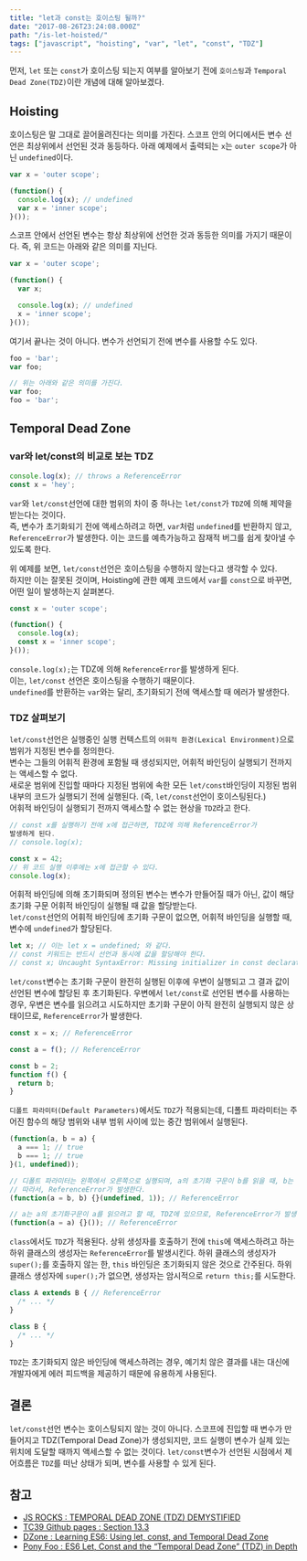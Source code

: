 ```yaml
---
title: "let과 const는 호이스팅 될까?"
date: "2017-08-26T23:24:08.000Z"
path: "/is-let-hoisted/"
tags: ["javascript", "hoisting", "var", "let", "const", "TDZ"]
---
```


먼저, `let` 또는 `const`가 호이스팅 되는지 여부를 알아보기 전에 `호이스팅`과 `Temporal Dead Zone(TDZ)`이란 개념에 대해 알아보겠다.

## Hoisting
호이스팅은 말 그대로 끌어올려진다는 의미를 가진다. 스코프 안의 어디에서든 변수 선언은 최상위에서 선언된 것과 동등하다.
아래 예제에서 출력되는 `x`는 `outer scope`가 아닌 `undefined`이다.

```js
var x = 'outer scope';

(function() {
  console.log(x); // undefined
  var x = 'inner scope';
}());
```

스코프 안에서 선언된 변수는 항상 최상위에 선언한 것과 동등한 의미를 가지기 때문이다.
즉, 위 코드는 아래와 같은 의미를 지닌다.

```js
var x = 'outer scope';

(function() {
  var x;

  console.log(x); // undefined
  x = 'inner scope';
}());
```

여기서 끝나는 것이 아니다. 변수가 선언되기 전에 변수를 사용할 수도 있다.

```js
foo = 'bar';
var foo;

// 위는 아래와 같은 의미를 가진다.
var foo;
foo = 'bar';
```

## Temporal Dead Zone
### var와 let/const의 비교로 보는 TDZ
```js
console.log(x); // throws a ReferenceError
const x = 'hey';
```

`var`와 `let/const`선언에 대한 범위의 차이 중 하나는 `let/const`가 `TDZ`에 의해 제약을 받는다는 것이다.<br />
즉, 변수가 초기화되기 전에 액세스하려고 하면, `var`처럼 `undefined`를 반환하지 않고, `ReferenceError`가 발생한다.
이는 코드를 예측가능하고 잠재적 버그를 쉽게 찾아낼 수 있도록 한다.

위 예제를 보면, `let/const`선언은 호이스팅을 수행하지 않는다고 생각할 수 있다.<br />
하지만 이는 잘못된 것이며, Hoisting에 관한 예제 코드에서 `var`를 `const`으로 바꾸면, 어떤 일이 발생하는지 살펴본다.

```js
const x = 'outer scope';

(function() {
  console.log(x);
  const x = 'inner scope';
}());
```

`console.log(x);`는 TDZ에 의해 `ReferenceError`를 발생하게 된다.<br />
이는, `let/const` 선언은 호이스팅을 수행하기 때문이다.<br />
`undefined`를 반환하는 `var`와는 달리, 초기화되기 전에 액세스할 때 에러가 발생한다.

### TDZ 살펴보기

`let/const`선언은 실행중인 실행 컨텍스트의 `어휘적 환경(Lexical Environment)`으로 범위가 지정된 변수를 정의한다.<br />
변수는 그들의 어휘적 환경에 포함될 때 생성되지만, 어휘적 바인딩이 실행되기 전까지는 액세스할 수 없다.<br />
새로운 범위에 진입할 때마다 지정된 범위에 속한 모든 `let/const`바인딩이 지정된 범위 내부의 코드가 실행되기 전에 실행된다. (즉, `let/const`선언이 호이스팅된다.)<br />
어휘적 바인딩이 실행되기 전까지 액세스할 수 없는 현상을 `TDZ`라고 한다.

```js
// const x를 실행하기 전에 x에 접근하면, TDZ에 의해 ReferenceError가
발생하게 된다.
// console.log(x);

const x = 42;
// 위 코드 실행 이후에는 x에 접근할 수 있다.
console.log(x);
```

어휘적 바인딩에 의해 초기화되며 정의된 변수는 변수가 만들어질 때가 아닌, 값이 해당 초기화 구문 어휘적 바인딩이 실행될 때 값을 할당받는다.<br />
`let/const`선언의 어휘적 바인딩에 초기화 구문이 없으면, 어휘적 바인딩을 실행할 때, 변수에 `undefined`가 할당된다.

```js
let x; // 이는 let x = undefined; 와 같다.
// const 키워드는 반드시 선언과 동시에 값을 할당해야 한다.
// const x; Uncaught SyntaxError: Missing initializer in const declaration
```

`let/const`변수는 초기화 구문이 완전히 실행된 이후에 우변이 실행되고 그 결과 값이 선언된 변수에 할당된 후 초기화된다.
우변에서 `let/const`로 선언된 변수를 사용하는 경우, 우변은 변수를 읽으려고 시도하지만 초기화 구문이 아직 완전히 실행되지 않은 상태이므로, `ReferenceError`가 발생한다.

```js
const x = x; // ReferenceError
```

```js
const a = f(); // ReferenceError

const b = 2;
function f() {
  return b;
}
```

`디폴트 파라미터(Default Parameters)`에서도 `TDZ`가 적용되는데, 디폴트 파라미터는 주어진 함수의 해당 범위와 내부 범위 사이에 있는 중간 범위에서 실행된다.
```js
(function(a, b = a) {
  a === 1; // true
  b === 1; // true
}(1, undefined));

// 디폴트 파라미터는 왼쪽에서 오른쪽으로 실행되며, a의 초기화 구문이 b를 읽을 때, b는 TDZ에 있다.
// 따라서, ReferenceError가 발생한다.
(function(a = b, b) {}(undefined, 1)); // ReferenceError

// a는 a의 초기화구문이 a를 읽으려고 할 때, TDZ에 있으므로, ReferenceError가 발생한다.
(function(a = a) {}()); // ReferenceError
```

`class`에서도 `TDZ`가 적용된다. 상위 생성자를 호출하기 전에 `this`에 액세스하려고 하는 하위 클래스의 생성자는 `ReferenceError`를 발생시킨다.
하위 클래스의 생성자가 `super();`를 호출하지 않는 한, `this` 바인딩은 초기화되지 않은 것으로 간주된다.
하위 클래스 생성자에 `super();`가 없으면, 생성자는 암시적으로 `return this;`를 시도한다.

```js
class A extends B { // ReferenceError
  /* ... */
}

class B {
  /* ... */
}
```

`TDZ`는 초기화되지 않은 바인딩에 액세스하려는 경우, 예기치 않은 결과를 내는 대신에 개발자에게 에러 피드백을 제공하기 때문에 유용하게 사용된다.

## 결론
`let/const`선언 변수는 호이스팅되지 않는 것이 아니다.
스코프에 진입할 때 변수가 만들어지고 TDZ(Temporal Dead Zone)가 생성되지만, 코드 실행이 변수가 실제 있는 위치에 도달할 때까지 액세스할 수 없는 것이다.
`let/const`변수가 선언된 시점에서 제어흐름은 `TDZ`를 떠난 상태가 되며, 변수를 사용할 수 있게 된다.

## 참고
- [JS ROCKS : TEMPORAL DEAD ZONE (TDZ) DEMYSTIFIED](http://jsrocks.org/2015/01/temporal-dead-zone-tdz-demystified)
- [TC39 Github pages : Section 13.3](https://tc39.github.io/ecma262/#sec-let-and-const-declarations)
- [DZone : Learning ES6: Using let, const, and Temporal Dead Zone](https://dzone.com/articles/learning-es6-using-let-const-and-temporal-dead-zon)
- [Pony Foo : ES6 Let, Const and the “Temporal Dead Zone” (TDZ) in Depth](https://ponyfoo.com/articles/es6-let-const-and-temporal-dead-zone-in-depth)

